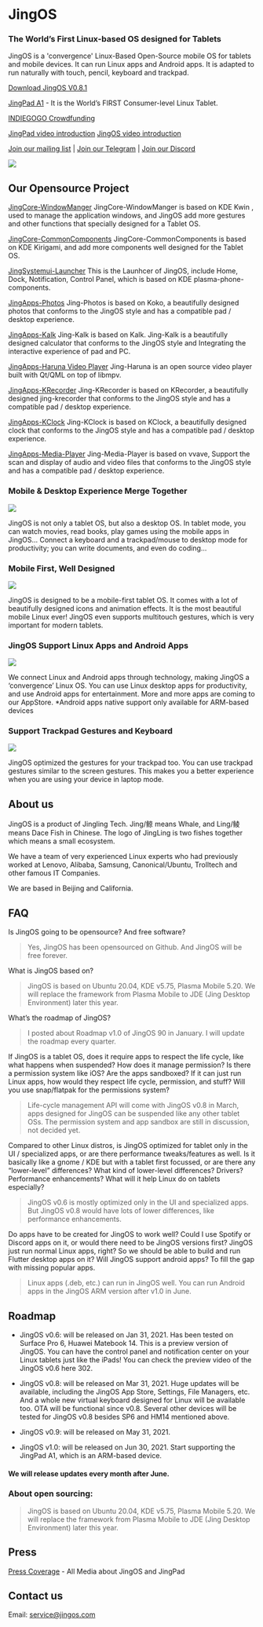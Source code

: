 # JingOS
### The World’s First Linux-based OS designed for Tablets

JingOS is a 'convergence' Linux-Based Open-Source mobile OS 
for tablets and mobile devices.
It can run Linux apps and Android apps.
It is adapted to run naturally with touch, pencil, keyboard and trackpad.

[Download JingOS V0.8.1](https://hk.mikecrm.com/N0wgIm4)

[JingPad A1](https://en.jingos.com/jingpad-a1/) - It is the World’s FIRST Consumer-level Linux Tablet.

[INDIEGOGO Crowdfunding](https://www.indiegogo.com/projects/jingpad-world-s-first-linux-based-tablet/coming_soon/x/26085983)

[JingPad video introduction](https://www.youtube.com/watch?v=rZugAfhWkPA)
[JingOS video introduction](https://www.youtube.com/watch?v=3E0ADUIiFzA)

[Join our mailing list](http://hk.mikecrm.com/pg5E05S) | 
[Join our Telegram](https://t.me/JingOS_Linux) | 
[Join our Discord](https://discord.gg/xEwDGW7RnJ)

![](https://en-cdn.jingos.com/wp-content/uploads/brizy/143/assets/images/iW=667&iH=438&oX=0&oY=2&cW=667&cH=435/Lark20201228-151833.png)

## Our Opensource Project
  [JingCore-WindowManger](https://github.com/JingOS-team/jing-kwin)
  JingCore-WindowManger is based on KDE Kwin , used to manage the application windows, and JingOS add more gestures and other functions that specially designed for a Tablet OS.

  [JingCore-CommonComponents](https://github.com/JingOS-team/jing-kirigami)
  JingCore-CommonComponents is based on KDE Kirigami, and add more  components  well designed for the Tablet OS. 
  
  [JingSystemui-Launcher](https://github.com/JingOS-team/jing-plasma-phone-components)
  This is the Launhcer of JingOS, include Home, Dock, Notification, Control Panel, which is based on KDE plasma-phone-components.

  [JingApps-Photos](https://www.youtube.com/watch?v=3E0ADUIiFzA)
  Jing-Photos is based on Koko, a beautifully designed photos that conforms to the JingOS style and has a compatible pad / desktop experience.
  
  [JingApps-Kalk](https://github.com/JingOS-team/jing-kalk)
  Jing-Kalk is based on Kalk. Jing-Kalk is a beautifully designed calculator that conforms to the JingOS style and Integrating the interactive experience of pad and PC.
  
  [JingApps-Haruna Video Player](https://github.com/JingOS-team/jing-haruna)
  Jing-Haruna is an open source video player built with Qt/QML on top of libmpv.

  [JingApps-KRecorder](https://github.com/JingOS-team/jing-krecorder)
  Jing-KRecorder is based on KRecorder, a beautifully designed jing-krecorder that conforms to the JingOS style and has a compatible pad / desktop experience.

  [JingApps-KClock](https://github.com/JingOS-team/jing-kclock)
  Jing-KClock is based on KClock, a beautifully designed clock that conforms to the JingOS style and has a compatible pad / desktop experience.

  [JingApps-Media-Player](https://github.com/JingOS-team/jing-media-player)
  Jing-Media-Player is based on vvave, Support the scan and display of audio and video files that conforms to the JingOS style and has a compatible pad / desktop experience.

### Mobile & Desktop Experience Merge Together
![](https://en-cdn.jingos.com/wp-content/uploads/brizy/3730/assets/images/iW=2006&iH=1254&oX=0&oY=0&cW=2006&cH=1254/os-2@2x.jpg)

JingOS is not only a tablet OS, but also a desktop OS.
In tablet mode, you can watch movies, read books, play games using the mobile apps in JingOS...
Connect a keyboard and a trackpad/mouse to desktop mode for productivity; you can write documents, and even do coding...

### Mobile First, Well Designed
![](https://en-cdn.jingos.com/wp-content/uploads/brizy/3730/assets/images/iW=2212&iH=1552&oX=0&oY=0&cW=2212&cH=1552/os-4@2x.jpg)

JingOS is designed to be a mobile-first tablet OS.
It comes with a lot of beautifully designed icons and animation effects.
It is the most beautiful mobile Linux ever!
JingOS even supports multitouch gestures, which is very important for modern tablets.

### JingOS Support Linux Apps and Android Apps
![](https://en-cdn.jingos.com/wp-content/uploads/brizy/3730/assets/images/iW=2280&iH=820&oX=0&oY=0&cW=2280&cH=820/a1-10@2x.jpg)

We connect Linux and Android apps through technology, making JingOS a ‘convergence’ Linux OS.
You can use Linux desktop apps for productivity, and use Android apps for entertainment.
More and more apps are coming to our AppStore.
*Android apps native support only available for ARM-based devices

### Support Trackpad Gestures and Keyboard
![](https://en-cdn.jingos.com/wp-content/uploads/2021/01/05-2.gif)

JingOS optimized the gestures for your trackpad too.
You can use trackpad gestures similar to the screen gestures.
This makes you a better experience when you are using your device in laptop mode.


## About us
  JingOS is a product of Jingling Tech. Jing/鲸 means Whale, and Ling/鲮 means Dace Fish in Chinese. The logo of JingLing is two fishes together which means a small ecosystem.

  We have a team of very experienced Linux experts who had previously worked at Lenovo, Alibaba, Samsung, Canonical/Ubuntu, Trolltech and other famous IT Companies.

  We are based in Beijing and California.

## FAQ

  Is JingOS going to be opensource? And free software?

  > Yes, JingOS has been opensourced on Github. And JingOS will be free forever.

  What is JingOS based on?

  > JingOS is based on Ubuntu 20.04, KDE v5.75, Plasma Mobile 5.20. We will replace the framework from Plasma Mobile to JDE (Jing Desktop Environment) later this year.

  What’s the roadmap of JingOS?

  > I posted about Roadmap v1.0 of JingOS 90 in January. I will update the roadmap every quarter.

  If JingOS is a tablet OS, does it require apps to respect the life cycle, like what happens when suspended? How does it manage permission? Is there a permission system like iOS? Are the apps sandboxed? If it can just run Linux apps, how would they respect life cycle, permission, and stuff? Will you use snap/flatpak for the permissions system?

  > Life-cycle management API will come with JingOS v0.8 in March, apps designed for JingOS can be suspended like any other tablet OSs. The permission system and app sandbox are still in discussion, not decided yet.

  Compared to other Linux distros, is JingOS optimized for tablet only in the UI / specialized apps, or are there performance tweaks/features as well. Is it basically like a gnome / KDE but with a tablet first focussed, or are there any “lower-level” differences? What kind of lower-level differences? Drivers? Performance enhancements? What will it help Linux do on tablets especially?

  > JingOS v0.6 is mostly optimized only in the UI and specialized apps. But JingOS v0.8 would have lots of lower differences, like performance enhancements.

  Do apps have to be created for JingOS to work well? Could I use Spotify or Discord apps on it, or would there need to be JingOS versions first? JingOS just run normal Linux apps, right? So we should be able to build and run Flutter desktop apps on it? Will JingOS support android apps? To fill the gap with missing popular apps.

  > Linux apps (.deb, etc.) can run in JingOS well. You can run Android apps in the JingOS ARM version after v1.0 in June.

## Roadmap
  * JingOS v0.6: will be released on Jan 31, 2021. Has been tested on Surface Pro 6, Huawei Matebook 14. This is a preview version of JingOS. You can have the control panel and notification center on your Linux tablets just like the iPads! You can check the preview video of the JingOS v0.6 here 302.

  * JingOS v0.8: will be released on Mar 31, 2021. Huge updates will be available, including the JingOS App Store, Settings, File Managers, etc. And a whole new virtual keyboard designed for Linux will be available too. OTA will be functional since v0.8. Several other devices will be tested for JingOS v0.8 besides SP6 and HM14 mentioned above.

  * JingOS v0.9: will be released on May 31, 2021.

  * JingOS v1.0: will be released on Jun 30, 2021. Start supporting the JingPad A1, which is an ARM-based device.

  #### We will release updates every month after June.

  ### About open sourcing:

  > JingOS is based on Ubuntu 20.04, KDE v5.75, Plasma Mobile 5.20. We will replace the framework from Plasma Mobile to JDE (Jing Desktop Environment) later this year.


## Press

[Press Coverage](https://jingos.feishu.cn/sheets/shtcnTr6q3mmLsQyTSg99KRVMGc) - All Media about JingOS and JingPad


## Contact us

Email: service@jingos.com

